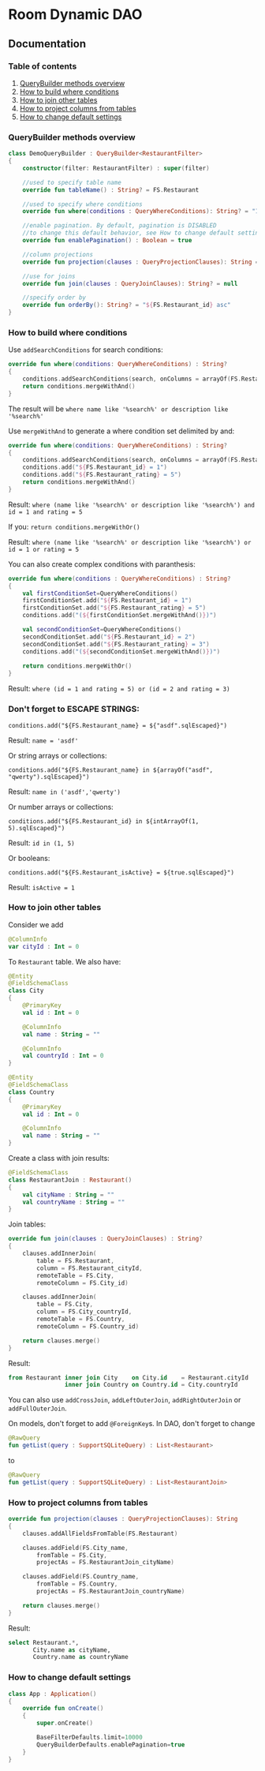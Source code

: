 # Room Dynamic DAO

## Documentation

### Table of contents

1. [QueryBuilder methods overview](#overview)
2. [How to build where conditions](#where)
3. [How to join other tables](#join)
4. [How to project columns from tables](#project)
5. [How to change default settings](#defaults)

### QueryBuilder methods overview <a name="overview"></a>

```kotlin
class DemoQueryBuilder : QueryBuilder<RestaurantFilter>
{
    constructor(filter: RestaurantFilter) : super(filter)

    //used to specify table name
    override fun tableName() : String? = FS.Restaurant

    //used to specify where conditions
    override fun where(conditions : QueryWhereConditions): String? = "1=1"

    //enable pagination. By default, pagination is DISABLED
    //to change this default behavior, see How to change default settings section
    override fun enablePagination() : Boolean = true

    //column projections
    override fun projection(clauses : QueryProjectionClauses): String = "*"

    //use for joins
    override fun join(clauses : QueryJoinClauses): String? = null

    //specify order by
    override fun orderBy(): String? = "${FS.Restaurant_id} asc"
}
```

### How to build where conditions <a name="where"></a>

Use ``addSearchConditions`` for search conditions:

```kotlin
override fun where(conditions: QueryWhereConditions) : String?
{
    conditions.addSearchConditions(search, onColumns = arrayOf(FS.Restaurant_name, FS.Restaurant_description))
    return conditions.mergeWithAnd()
}
```

The result will be ``where name like '%search%' or description like '%search%'``

Use ``mergeWithAnd`` to generate a where condition set delimited by and:

```kotlin
override fun where(conditions: QueryWhereConditions) : String?
{
    conditions.addSearchConditions(search, onColumns = arrayOf(FS.Restaurant_name, FS.Restaurant_description))
    conditions.add("${FS.Restaurant_id} = 1")
    conditions.add("${FS.Restaurant_rating} = 5")
    return conditions.mergeWithAnd()
}
```

Result: ``where (name like '%search%' or description like '%search%') and id = 1 and rating = 5``

If you: ``return conditions.mergeWithOr()``

Result: ``where (name like '%search%' or description like '%search%') or id = 1 or rating = 5``

You can also create complex conditions with paranthesis:

```kotlin
override fun where(conditions : QueryWhereConditions) : String?
{
    val firstConditionSet=QueryWhereConditions()
    firstConditionSet.add("${FS.Restaurant_id} = 1")
    firstConditionSet.add("${FS.Restaurant_rating} = 5")
    conditions.add("(${firstConditionSet.mergeWithAnd()})")

    val secondConditionSet=QueryWhereConditions()
    secondConditionSet.add("${FS.Restaurant_id} = 2")
    secondConditionSet.add("${FS.Restaurant_rating} = 3")
    conditions.add("(${secondConditionSet.mergeWithAnd()})")
    
    return conditions.mergeWithOr()
}
```

Result: ``where (id = 1 and rating = 5) or (id = 2 and rating = 3)``

### Don't forget to ESCAPE STRINGS:

``conditions.add("${FS.Restaurant_name} = ${"asdf".sqlEscaped}")``

Result: ``name = 'asdf'``

Or string arrays or collections:

``conditions.add("${FS.Restaurant_name} in ${arrayOf("asdf", "qwerty").sqlEscaped}")``

Result: ``name in ('asdf','qwerty')``

Or number arrays or collections:

``conditions.add("${FS.Restaurant_id} in ${intArrayOf(1, 5).sqlEscaped}")``

Result: ``id in (1, 5)``

Or booleans:

``conditions.add("${FS.Restaurant_isActive} = ${true.sqlEscaped}")``

Result: ``isActive = 1``

### How to join other tables <a name="join"></a>

Consider we add 

```kotlin
@ColumnInfo
var cityId : Int = 0
```

To ``Restaurant`` table. We also have:

```kotlin
@Entity
@FieldSchemaClass
class City
{
    @PrimaryKey
    val id : Int = 0

    @ColumnInfo
    val name : String = ""

    @ColumnInfo
    val countryId : Int = 0
}
```

```kotlin
@Entity
@FieldSchemaClass
class Country
{
    @PrimaryKey
    val id : Int = 0

    @ColumnInfo
    val name : String = ""
}
```

Create a class with join results:

```kotlin
@FieldSchemaClass
class RestaurantJoin : Restaurant()
{
    val cityName : String = ""
    val countryName : String = ""
}
```

Join tables:

```kotlin
override fun join(clauses : QueryJoinClauses) : String?
{
    clauses.addInnerJoin(
        table = FS.Restaurant,
        column = FS.Restaurant_cityId,
        remoteTable = FS.City,
        remoteColumn = FS.City_id)

    clauses.addInnerJoin(
        table = FS.City,
        column = FS.City_countryId,
        remoteTable = FS.Country,
        remoteColumn = FS.Country_id)

    return clauses.merge()
}
```

Result:

```sql
from Restaurant inner join City    on City.id    = Restaurant.cityId 
                inner join Country on Country.id = City.countryId
```

You can also use ``addCrossJoin``, ``addLeftOuterJoin``, ``addRightOuterJoin`` or ``addFullOuterJoin``.

On models, don't forget to add ``@ForeignKey``s. In DAO, don't forget to change

```kotlin
@RawQuery
fun getList(query : SupportSQLiteQuery) : List<Restaurant>
```

to

```kotlin
@RawQuery
fun getList(query : SupportSQLiteQuery) : List<RestaurantJoin>
```

### How to project columns from tables <a name="project"></a>

```kotlin
override fun projection(clauses : QueryProjectionClauses): String
{
    clauses.addAllFieldsFromTable(FS.Restaurant)

    clauses.addField(FS.City_name,
        fromTable = FS.City,
        projectAs = FS.RestaurantJoin_cityName)

    clauses.addField(FS.Country_name,
        fromTable = FS.Country,
        projectAs = FS.RestaurantJoin_countryName)

    return clauses.merge()
}
```

Result:

```sql
select Restaurant.*,
       City.name as cityName,
       Country.name as countryName
```

### How to change default settings <a name="defaults"></a>

```kotlin
class App : Application()
{
    override fun onCreate()
    {
        super.onCreate()

        BaseFilterDefaults.limit=10000
        QueryBuilderDefaults.enablePagination=true
    }
}
```
